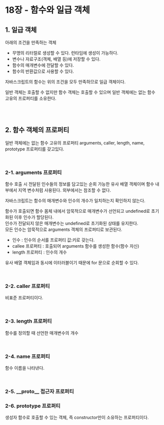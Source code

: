 # 18장 - 함수와 일급 객체

## 1. 일급 객체

아래의 조건을 만족하는 객체

- 무명의 리터럴로 생성할 수 있다. 런타임에 생성이 가능하다.
- 변수나 자료구조(객체, 배열 등)에 저장할 수 있다.
- 함수의 매개변수에 전달할 수 있다.
- 함수의 반환값으로 사용할 수 있다.

자바스크립트의 함수는 위의 조건을 모두 만족하므로 일급 객체이다.

일반 객체는 호출할 수 없지만 함수 객체는 호출할 수 있으며 일반 객체에는 없는 함수 고유의 프로퍼티를 소유한다.

</br>
</br>

## 2. 함수 객체의 프로퍼티

일반 객체에는 없는 함수 고유의 프로퍼티 arguments, caller, length, name, prototype 프로퍼티를 갖고있다.

</br>

### 2-1. arguments 프로퍼티

함수 호출 시 전달된 인수들의 정보를 담고있는 순회 가능한 유사 배열 객체이며 함수 내부에서 지역 변수처럼 사용된다. 외부에서는 참조할 수 없다.

자바스크립트는 함수의 매개변수와 인수의 개수가 일치하는지 확인하지 않는다.

함수가 호출되면 함수 몸체 내에서 암묵적으로 매개변수가 선언되고 undefined로 초기화된 이후 인수가 할당된다.  
인수가 전달되지 않은 매개변수는 undefined로 초기화된 상태를 유지한다.  
모든 인수는 암묵적으로 arguments 객체의 프로퍼티로 보관된다.

- 인수 : 인수의 순서를 프로퍼티 값:키로 갖는다.
- callee 프로퍼티 : 호출되어 arguments 함수를 생성한 함수(함수 자신)
- length 프로퍼티 : 인수의 개수

유사 배열 객체임과 동시에 이터러블이기 때문에 for 문으로 순회할 수 있다.

</br>

### 2-2. caller 프로퍼티

비표준 프로퍼티이다.

</br>

### 2-3. length 프로퍼티

함수를 정의할 때 선언한 매개변수의 개수

</br>

### 2-4. name 프로퍼티

함수 이름을 나타낸다.

</br>

### 2-5. \_\_proto\_\_ 접근자 프로퍼티

### 2-6. prototype 프로퍼티

생성자 함수로 호출할 수 있는 객체, 즉 constructor만이 소유하는 프로퍼티이다.
